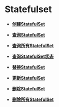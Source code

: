 # Statefulset<a name="cci_02_0034"></a>

-   **[创建StatefulSet](创建StatefulSet（v1beta1）.md)**  

-   **[查询StatefulSet](查询StatefulSet（v1beta1）.md)**  

-   **[查询所有StatefulSet](查询所有StatefulSet（v1beta1）.md)**  

-   **[查询StatefulSet状态](查询StatefulSet状态（v1beta1）.md)**  

-   **[替换StatefulSet](替换StatefulSet（v1beta1）.md)**  

-   **[更新StatefulSet](更新StatefulSet（v1beta1）.md)**  

-   **[删除StatefulSet](删除StatefulSet（v1beta1）.md)**  

-   **[删除所有StatefulSet](删除所有StatefulSet（v1beta1）.md)**  


